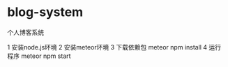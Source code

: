 # blog-system
个人博客系统

1 安装node.js环境
2 安装meteor环境
3 下载依赖包 meteor npm install
4 运行程序 meteor npm start 
